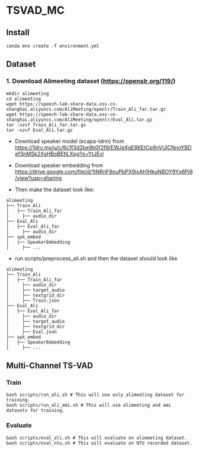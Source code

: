 # TSVAD_MC

## Install
```
conda env create -f environment.yml
```


## Dataset
### 1. Download Alimeeting dataset (https://openslr.org/119/)
```
mkdir alimeeting
cd alimeeting
wget https://speech-lab-share-data.oss-cn-shanghai.aliyuncs.com/AliMeeting/openlr/Train_Ali_far.tar.gz
wget https://speech-lab-share-data.oss-cn-shanghai.aliyuncs.com/AliMeeting/openlr/Eval_Ali.tar.gz
tar -xzvf Train_Ali_far.tar.gz
tar -xzvf Eval_Ali.tar.gz
```
- Download speaker model (ecapa-tdnn) from https://1drv.ms/u/c/6c1f3d2be9b0f2f9/EWJeXgE8KEtCp9nVUlCNnoYBDef3nMSk2XsHBoBEtILXpg?e=YtJEvl
- Download speaker embedding from https://drive.google.com/file/d/1tNRnF9ouPbPX9jxAh1HkuNBOY9Yx6Pj9/view?usp=sharing

- Then make the dataset look like:
 ```
alimeeting
├── Train_Ali
│   ├── Train_Ali_far 
│     ├── audio_dir
├── Eval_Ali
│   ├── Eval_Ali_far 
│     ├── audio_dir
├── spk_embed
│   ├── SpeakerEmbedding 
│     ├── ...
```

- run scripts/preprocess_ali.sh and then the dataset should look like
```
alimeeting 
├── Train_Ali
│   ├── Train_Ali_far 
│     ├── audio_dir
│     ├── target_audio
│     ├── textgrid_dir
│     ├── Train.json
├── Eval_Ali
│   ├── Eval_Ali_far 
│     ├── audio_dir
│     ├── target_audio
│     ├── textgrid_dir
│     ├── Eval.json
├── spk_embed
│   ├── SpeakerEmbedding 
│     ├── ...
```

## Multi-Channel TS-VAD
### Train
```
bash scripts/run_ali.sh # This will use only alimeeting dataset for training.
bash scripts/run_ali_ami.sh # This will use alimeeting and ami datasets for training.
```
### Evaluate
```
bash scripts/eval_ali.sh # This will evaluate on alimeeting dataset.
bash scripts/eval_ntu.sh # This will evaluate on NTU recorded dataset.
```


